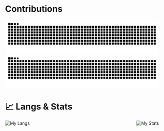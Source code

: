 # Contributions
![github snake light mode](https://raw.githubusercontent.com/Yinye1986/Yinye1986/output/github-contribution-grid-snake.svg#gh-light-mode-only)
![github snake dark mode](https://raw.githubusercontent.com/Yinye1986/Yinye1986/output/github-contribution-grid-snake-dark.svg#gh-dark-mode-only)

# 📈 Langs & Stats

<div style="display: flex; justify-content: space-between;">
    <img src="https://github-readme-stats.vercel.app/api/top-langs/?username=Yinye1986&hide=&layout=compact&card_width=388&langs_count=8&exclude_repo=&hide_progress=false" alt="My Langs"/>
    <img src="https://github-readme-stats.vercel.app/api?username=Yinye1986&hide=&hide_title=true&card_width=437&line_height=29.45&show_icons=true&count_private=true&theme=ambient_gradient" alt="My Stats"/>
</div>
